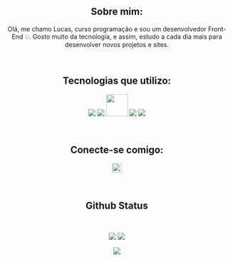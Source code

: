 <h2 align="center"> Sobre mim: </h2>

<p align="center">
  Olá, me chamo Lucas, curso programação e sou um desenvolvedor Front-End 💡. Gosto muito da tecnologia, e assim, estudo a cada dia mais para desenvolver novos projetos e sites.
</p>

<br>
<h2 align="center"> Tecnologias que utilizo: </h2>

<p align="center">
<img src="https://img.shields.io/badge/-HTML5-E34F26?style=flat-square&logo=html5&logoColor=white"/>
 <img src="https://img.shields.io/badge/-JavaScript-black?style=flat-square&logo=javascript"/>
<img src="https://img.shields.io/badge/CSS-239120?&style=for-the-badge&logo=css3&logoColor=white" width="49"/>
<img src="https://img.shields.io/badge/-Git-black?style=flat-square&logo=git"/>
<img src="https://img.shields.io/badge/-GitHub-black?style=flat-square&logo=github"/>
</p>

<br>
<h2 align="center"> Conecte-se comigo: </h2>

<p align="center">
<!-- <img src="https://img.shields.io/badge/-ritik-purple?style=flat-square&logo=instagram&logoColor=white&link=https://www.instagram.com/pinkdogg307/"/> -->
<a href="https://www.linkedin.com/in/lucasfernandezvaz/">
 <img align="center" alt="Linkedin" width="22px" src="https://cdn.jsdelivr.net/npm/simple-icons@v3/icons/linkedin.svg" />
</a>
</p>

<br>
<h2 align="center">
  Github Status
</h2>
 
<br>

<p align = "center">
  <img  src = "https://github-readme-stats.vercel.app/api?username=lucasfernandezvaz&show_icons=true&theme=radical&line_height=27">
  <img src = "https://github-readme-stats.vercel.app/api/top-langs/?username=lucasfernandezvaz&hide=html,css,java,shaderlab,kotlin,hlsl&theme=radical">
</p>

<p align = "center">
 <img  src="https://github-readme-streak-stats.herokuapp.com/?user=lucasfernandezvaz&show_icons=true&locale=en&layout=compact&theme=radical&line_height=0" />
</p>
